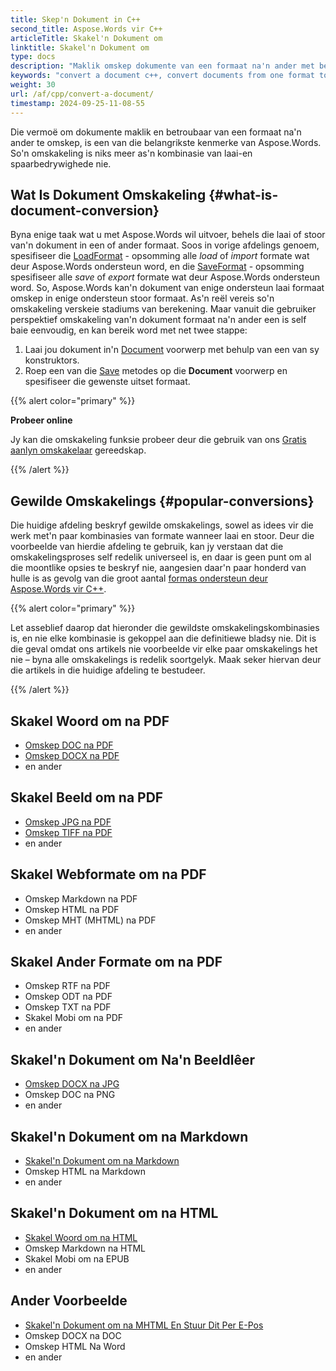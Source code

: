 ```yaml
---
title: Skep'n Dokument in C++
second_title: Aspose.Words vir C++
articleTitle: Skakel'n Dokument om
linktitle: Skakel'n Dokument om
type: docs
description: "Maklik omskep dokumente van een formaat na'n ander met behulp van C++. Jy kan werk met al die gewildste formate soos Microsoft Word formate soos DOCX of DOC, OpenDocument formate soos ODT of OTT, web formate soos HTML of XHTML, teks formate soos MarkDown of TXT, en ander."
keywords: "convert a document c++, convert documents from one format to another c++, convert to markdown c++, convert pdf to docx C++, convert docx to pdf C++, convert doc to pdf C++, convert a document Aspose for C++"
weight: 30
url: /af/cpp/convert-a-document/
timestamp: 2024-09-25-11-08-55
---
```


Die vermoë om dokumente maklik en betroubaar van een formaat na'n ander te omskep, is een van die belangrikste kenmerke van Aspose.Words. So'n omskakeling is niks meer as'n kombinasie van laai-en spaarbedrywighede nie.

## Wat Is Dokument Omskakeling {#what-is-document-conversion}

Byna enige taak wat u met Aspose.Words wil uitvoer, behels die laai of stoor van'n dokument in een of ander formaat. Soos in vorige afdelings genoem, spesifiseer die [LoadFormat](https://reference.aspose.com/words/cpp/aspose.words/loadformat/) - opsomming alle *load* of *import* formate wat deur Aspose.Words ondersteun word, en die [SaveFormat](https://reference.aspose.com/words/cpp/aspose.words/saveformat/) - opsomming spesifiseer alle *save* of *export* formate wat deur Aspose.Words ondersteun word. So, Aspose.Words kan'n dokument van enige ondersteun laai formaat omskep in enige ondersteun stoor formaat. As'n reël vereis so'n omskakeling verskeie stadiums van berekening. Maar vanuit die gebruiker perspektief omskakeling van'n dokument formaat na'n ander een is self baie eenvoudig, en kan bereik word met net twee stappe:

1. Laai jou dokument in'n [Document](https://reference.aspose.com/words/cpp/class/aspose.words.document) voorwerp met behulp van een van sy konstruktors.
1. Roep een van die [Save](https://reference.aspose.com/words/cpp/class/aspose.words.saving.save_output_parameters) metodes op die **Document** voorwerp en spesifiseer die gewenste uitset formaat.

{{% alert color="primary" %}}

**Probeer online**

Jy kan die omskakeling funksie probeer deur die gebruik van ons [Gratis aanlyn omskakelaar](https://products.aspose.app/words/conversion) gereedskap.

{{% /alert %}}

## Gewilde Omskakelings {#popular-conversions}

Die huidige afdeling beskryf gewilde omskakelings, sowel as idees vir die werk met'n paar kombinasies van formate wanneer laai en stoor. Deur die voorbeelde van hierdie afdeling te gebruik, kan jy verstaan dat die omskakelingsproses self redelik universeel is, en daar is geen punt om al die moontlike opsies te beskryf nie, aangesien daar'n paar honderd van hulle is as gevolg van die groot aantal [formas ondersteun deur Aspose.Words vir C++](/words/cpp/supported-document-formats/).

{{% alert color="primary" %}}

Let asseblief daarop dat hieronder die gewildste omskakelingskombinasies is, en nie elke kombinasie is gekoppel aan die definitiewe bladsy nie. Dit is die geval omdat ons artikels nie voorbeelde vir elke paar omskakelings het nie – byna alle omskakelings is redelik soortgelyk. Maak seker hiervan deur die artikels in die huidige afdeling te bestudeer.

{{% /alert %}}

<div class="row">
	<div class="col-md-6">
		<h2>Skakel Woord om na PDF</h2>
			<ul>
				<li><a href="/words/cpp/convert-a-document-to-pdf/#converting-doc-or-docx-to-pdf">Omskep DOC na PDF</a></li>
				<li><a href="/words/cpp/convert-a-document-to-pdf/#converting-doc-or-docx-to-pdf">Omskep DOCX na PDF</a></li>
				<li>en ander</li>
			</ul>
		<h2>Skakel Beeld om na PDF</h2>
			<ul>
				<li><a href="/words/cpp/convert-a-document-to-pdf/#convert-an-image-to-pdf">Omskep JPG na PDF</a></li>
				<li><a href="/words/cpp/convert-a-document-to-pdf/#convert-an-image-to-pdf">Omskep TIFF na PDF</a></li>
				<li>en ander</li>
			</ul>
		<h2>Skakel Webformate om na PDF</h2>
			<ul>
				<li>Omskep Markdown na PDF</li>
				<li>Omskep HTML na PDF</li>
				<li>Omskep MHT (MHTML) na PDF</li>
				<li>en ander</li>
			</ul>
		<h2>Skakel Ander Formate om na PDF</h2>
			<ul>
				<li>Omskep RTF na PDF</li>
				<li>Omskep ODT na PDF</li>
				<li>Omskep TXT na PDF</li>
				<li>Skakel Mobi om na PDF</li>
				<li>en ander</li>
			</ul>
	</div>
	<div class="col-md-6">
		<h2>Skakel'n Dokument om Na'n Beeldlêer</h2>
			<ul>
				<li><a href="/words/cpp/convert-a-document-to-an-image/">Omskep DOCX na JPG</a></li>
				<li>Omskep DOC na PNG</li>
				<li>en ander</li>
			</ul>
		<h2>Skakel'n Dokument om na Markdown</h2>
			<ul>
				<li><a href="/words/cpp/convert-a-document-to-markdown/">Skakel'n Dokument om na Markdown</a></li>
				<li>Omskep HTML na Markdown</li>
				<li>en ander</li>
			</ul>
		<h2>Skakel'n Dokument om na HTML</h2>
			<ul>
				<li><a href="/words/cpp/convert-a-document-to-html-mhtml-or-epub/#convert-a-document">Skakel Woord om na HTML</a></li>
				<li>Omskep Markdown na HTML</li>
				<li>Skakel Mobi om na EPUB</li>
				<li>en ander</li>
			</ul>
		<h2>Ander Voorbeelde</h2>
			<ul>
				<li><a href="/words/cpp/convert-a-document-to-mhtml-and-send-it-by-email/">Skakel'n Dokument om na MHTML En Stuur Dit Per E-Pos</a></li>
				<li>Omskep DOCX na DOC</li>
				<li>Omskep HTML Na Word</li>
				<li>en ander</li>
			</ul>
	</div>
</div>
